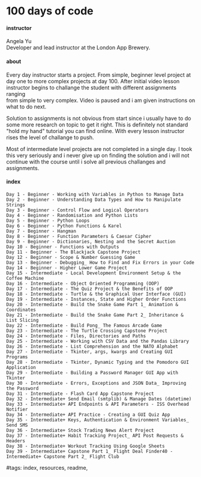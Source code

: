 # 100 days of code
#### instructor
Angela Yu  
Developer and lead instructor at the London App Brewery.  

#### about
Every day instructor starts a project. From simple, beginner level project at  
day one to more complex projects at day 100. After initial video lesson  
instructor begins to challange the student with different assignments ranging  
from simple to very complex. Video is paused and i am given instructions on  
what to do next.  

Solution to assignments is not obvious from start since i usually have to do  
some more research on topic to get it right. This is definitely not standard  
"hold my hand" tutorial you can find online. With every lesson instructor  
rises the level of challange to push.  

Most of intermediate level projects are not completed in a single day. I took  
this very seriously and i never give up on finding the solution and i will not  
continue with the course until i solve all previous challanges and assignments.   

#### index
```
Day 1 - Beginner - Working with Variables in Python to Manage Data
Day 2 - Beginner - Understanding Data Types and How to Manipulate Strings
Day 3 - Beginner - Control Flow and Logical Operators
Day 4 - Beginner - Randomisation and Python Lists
Day 5 - Beginner - Python Loops
Day 6 - Beginner - Python Functions & Karel
Day 7 - Beginner - Hangman
Day 8 - Beginner - Function Parameters & Caesar Cipher
Day 9 - Beginner - Dictionaries, Nesting and the Secret Auction
Day 10 - Beginner - Functions with Outputs
Day 11 - Beginner - The Blackjack Capstone Project
Day 12 - Beginner - Scope & Number Guessing Game
Day 13 - Beginner - Debugging_ How to Find and Fix Errors in your Code
Day 14 - Beginner - Higher Lower Game Project
Day 15 - Intermediate - Local Development Environment Setup & the Coffee Machine
Day 16 - Intermediate - Object Oriented Programming (OOP)
Day 17 - Intermediate - The Quiz Project & the Benefits of OOP
Day 18 - Intermediate - Turtle & the Graphical User Interface (GUI)
Day 19 - Intermediate - Instances, State and Higher Order Functions
Day 20 - Intermediate - Build the Snake Game Part 1_ Animation & Coordinates
Day 21 - Intermediate - Build the Snake Game Part 2_ Inheritance & List Slicing
Day 22 - Intermediate - Build Pong_ The Famous Arcade Game
Day 23 - Intermediate - The Turtle Crossing Capstone Project
Day 24 - Intermediate - Files, Directories and Paths
Day 25 - Intermediate - Working with CSV Data and the Pandas Library
Day 26 - Intermediate - List Comprehension and the NATO Alphabet
Day 27 - Intermediate - Tkinter, args, kwargs and Creating GUI Programs
Day 28 - Intermediate - Tkinter, Dynamic Typing and the Pomodoro GUI Application
Day 29 - Intermediate - Building a Password Manager GUI App with Tkinter
Day 30 - Intermediate - Errors, Exceptions and JSON Data_ Improving the Password
Day 31 - Intermediate - Flash Card App Capstone Project
Day 32 - Intermediate+ Send Email (smtplib) & Manage Dates (datetime)
Day 33 - Intermediate+ API Endpoints & API Parameters - ISS Overhead Notifier
Day 34 - Intermediate+ API Practice - Creating a GUI Quiz App
Day 35 - Intermediate+ Keys, Authentication & Environment Variables_ Send SMS
Day 36 - Intermediate+ Stock Trading News Alert Project
Day 37 - Intermediate+ Habit Tracking Project_ API Post Requests & Headers
Day 38 - Intermediate+ Workout Tracking Using Google Sheets
Day 39 - Intermediate+ Capstone Part 1_ Flight Deal Finder40 - Intermediate+ Capstone Part 2_ Flight Club

```




#tags: index, resources, readme,
